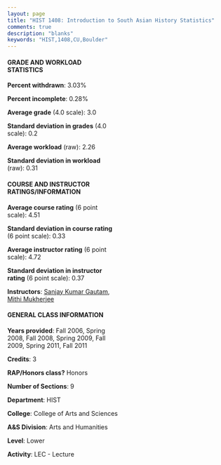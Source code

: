```yaml
---
layout: page
title: "HIST 1408: Introduction to South Asian History Statistics"
comments: true
description: "blanks"
keywords: "HIST,1408,CU,Boulder"
---
```

<head>
<script src="https://ajax.googleapis.com/ajax/libs/jquery/2.1.3/jquery.min.js"></script>
<script src="https://dl.dropboxusercontent.com/s/pc42nxpaw1ea4o9/highcharts.js?dl=0"></script>
<!-- <script src="../assets/js/highcharts.js"></script> -->
<style type="text/css">@font-face {
	font-family: "Bebas Neue";
	src: url(https://www.filehosting.org/file/details/544349/BebasNeue Regular.otf) format("opentype");
	}
	h1.Bebas { 
		font-family: "Bebas Neue", Verdana, Tahoma;
	}
</style>
</head>
<body>
	<div id="container" style="float: right; width: 45%; height: 88%; margin-left: 2.5%; margin-right: 2.5%;"></div>
	<script language="JavaScript">
		$(document).ready(function() {
		var chart = {type: 'column'};
		var title = {text: 'Grade Distribution'};
		var xAxis = {categories: ['A','B','C','D','F'],crosshair: true};
		var yAxis = {min: 0,title: {text: 'Percentage'}};
		var tooltip = {headerFormat: '<center><b><span style="font-size:20px">{point.key}</span></b></center>',
		               pointFormat: '<td style="padding:0"><b>{point.y:.1f}%</b></td>',
		               footerFormat: '</table>',shared: true,useHTML: true};
		var plotOptions = {column: {pointPadding: 0.0,borderWidth: 0}};  
		var credits = {enabled: false};var series= [{name: 'Percent',data: [21.29,62.34,12.97,1.19,2.2,]}];
		var json = {};
		json.chart = chart;
		json.title = title;
		json.tooltip = tooltip;
		json.xAxis = xAxis;
		json.yAxis = yAxis;  
		json.series = series;
		json.plotOptions = plotOptions;  
		json.credits = credits;
		$('#container').highcharts(json);
	});
	</script>
</body>
			   
#### GRADE AND WORKLOAD STATISTICS

**Percent withdrawn**: 3.03%

**Percent incomplete**: 0.28%

**Average grade** (4.0 scale): 3.0

**Standard deviation in grades** (4.0 scale): 0.2

**Average workload** (raw): 2.26

**Standard deviation in workload** (raw): 0.31

#### COURSE AND INSTRUCTOR RATINGS/INFORMATION

**Average course rating** (6 point scale): 4.51

**Standard deviation in course rating** (6 point scale): 0.33

**Average instructor rating** (6 point scale): 4.72

**Standard deviation in instructor rating** (6 point scale): 0.37

**Instructors**: <a href='../../instructors/Sanjay_Kumar_Gautam'>Sanjay Kumar Gautam</a>, <a href='../../instructors/Mithi_Mukherjee'>Mithi Mukherjee</a>

#### GENERAL CLASS INFORMATION

**Years provided**: Fall 2006, Spring 2008, Fall 2008, Spring 2009, Fall 2009, Spring 2011, Fall 2011

**Credits**: 3

**RAP/Honors class?** Honors

**Number of Sections**: 9

**Department**: HIST

**College**: College of Arts and Sciences

**A&S Division**: Arts and Humanities

**Level**: Lower

**Activity**: LEC - Lecture
